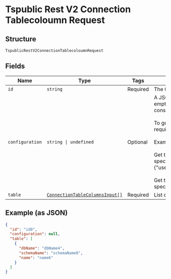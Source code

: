 
# Tspublic Rest V2 Connection Tablecoloumn Request

## Structure

`TspublicRestV2ConnectionTablecoloumnRequest`

## Fields

| Name | Type | Tags | Description |
|  --- | --- | --- | --- |
| `id` | `string` | Required | The GUID of the connection |
| `configuration` | `string \| undefined` | Optional | A JSON object of the connection metadata. If this field is left empty, then the configuration saved in the connection is considered.<br><br>To get the tables based on a different configuration, include required attributes in the connection configuration JSON.<br><br>Example:<br><br>Get tables from Snowflake with a different user account than specified in the connection: {"user":"test_user","password":"test_pwd","role":"test_role"}<br><br>Get tables from Redshift for different database than specified in the connection: {"database":"test_db"} |
| `table` | [`ConnectionTableColumnsInput[]`](../../doc/models/connection-table-columns-input.md) | Required | List of table details |

## Example (as JSON)

```json
{
  "id": "id0",
  "configuration": null,
  "table": [
    {
      "dbName": "dbName4",
      "schemaName": "schemaName0",
      "name": "name6"
    }
  ]
}
```

